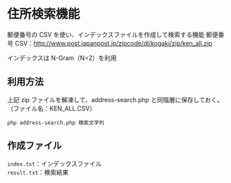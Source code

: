 # 住所検索機能

郵便番号の CSV を使い、インデックスファイルを作成して検索する機能
郵便番号 CSV：http://www.post.japanpost.jp/zipcode/dl/kogaki/zip/ken_all.zip

インデックスは N-Gram（N=2）を利用

## 利用方法

上記 zip ファイルを解凍して、address-search.php と同階層に保存しておく。（ファイル名：KEN_ALL.CSV）

```
php address-search.php 検索文字列
```

## 作成ファイル

`index.txt`：インデックスファイル  
`result.txt`：検索結果
